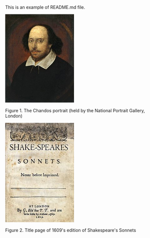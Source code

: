 This is an example of README.md file.

![fig_shakespeare](figures/shakespeare_portrait.jpg)

Figure 1. The Chandos portrait (held by the National Portrait Gallery, London)

![fig_sonnets](figures/Sonnets_1609.jpg)

Figure 2. Title page of 1609's edition of Shakespeare's Sonnets
